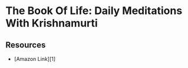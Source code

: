 The Book Of Life: Daily Meditations With Krishnamurti
===

Resources
---

- [Amazon Link][1]

<!-- Links -->

